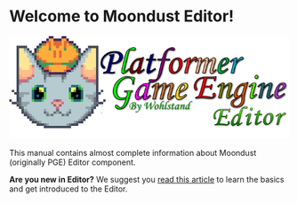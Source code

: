 # Welcome to Moondust Editor!

![Logo](images/splash_editor.png)

This manual contains almost complete information about
Moondust (originally PGE) Editor component.

**Are you new in Editor?** We suggest you [read this article](Intro/QuickStart/WhatIsEditor) 
to learn the basics and get introduced to the Editor.
